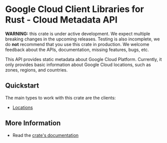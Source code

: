 # Google Cloud Client Libraries for Rust - Cloud Metadata API

<!-- Code generated by sidekick. DO NOT EDIT. -->

**WARNING:** this crate is under active development. We expect multiple breaking
changes in the upcoming releases. Testing is also incomplete, we do **not**
recommend that you use this crate in production. We welcome feedback about the
APIs, documentation, missing features, bugs, etc.

This API provides static metadata about Google Cloud Platform. Currently,
it only provides basic information about Google Cloud locations, such as
zones, regions, and countries.

## Quickstart

The main types to work with this crate are the clients:

* [Locations](https://docs.rs/gcp-sdk-location/latest/gcp_sdk_location/client/struct.Locations.html)

## More Information

* Read the [crate's documentation](https://docs.rs/gcp-sdk-location/latest/gcp-sdk-location)
